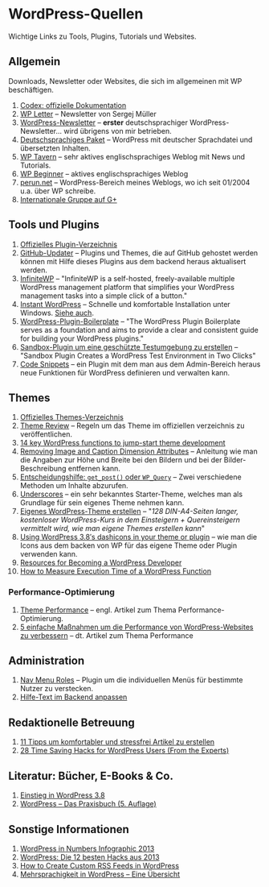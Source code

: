 # WordPress-Quellen

Wichtige Links zu Tools, Plugins, Tutorials und Websites.

## Allgemein

Downloads, Newsletter oder Websites, die sich im allgemeinen mit WP beschäftigen.

1. [Codex: offizielle Dokumentation](http://codex.wordpress.org)
2. [WP Letter](http://wpletter.de) – Newsletter von Sergej Müller
3. [WordPress-Newsletter](http://www.wordpress-newsletter.perun.net) – **erster** deutschsprachiger WordPress-Newsletter... wird übrigens von mir betrieben.
4. [Deutschsprachiges Paket](http://wpde.org/download/) – WordPress mit deutscher Sprachdatei und übersetzten Inhalten.
5. [WP Tavern](http://wptavern.com) – sehr aktives englischsprachiges Weblog mit News und Tutorials.
6. [WP Beginner](http://www.wpbeginner.com/blog/) – aktives englischsprachiges Weblog
7. [perun.net](http://www.perun.net/kategorie/wordpress/) – WordPress-Bereich meines Weblogs, wo ich seit 01/2004 u.a. über WP schreibe.
8. [Internationale Gruppe auf G+](https://plus.google.com/u/0/communities/101504763068635549461)


## Tools und Plugins

1. [Offizielles Plugin-Verzeichnis](http://wordpress.org/plugins/)
2. [GitHub-Updater](https://github.com/afragen/github-updater) – Plugins und Themes, die auf GitHub gehostet werden können mit Hilfe dieses Plugins aus dem backend heraus aktualisert werden.
3. [InfiniteWP](http://infinitewp.com/) – "InfiniteWP is a self-hosted, freely-available multiple WordPress management platform that simplifies your WordPress management tasks into a simple click of a button."
4. [Instant WordPress](http://www.instantwp.com/) – Schnelle und komfortable Installation unter Windows. [Siehe auch](http://www.perun.net/2012/08/22/instant-wordpress-schnelle-und-komfortable-installation-unter-windows/).
5. [WordPress-Plugin-Boilerplate](https://github.com/tommcfarlin/WordPress-Plugin-Boilerplate) – "The WordPress Plugin Boilerplate serves as a foundation and aims to provide a clear and consistent guide for building your WordPress plugins."
6. [Sandbox-Plugin um eine geschützte Testumgebung zu erstellen](http://wptavern.com/sandbox-plugin-creates-a-wordpress-test-environment-in-two-clicks) – "Sandbox Plugin Creates a WordPress Test Environment in Two Clicks"
7. [Code Snippets](http://www.perun.net/2012/12/05/wordpress-funktionen-aus-dem-admin-bereich-verwalten/) – ein Plugin mit dem man aus dem Admin-Bereich heraus neue Funktionen für WordPress definieren und verwalten kann.


## Themes

1. [Offizielles Themes-Verzeichnis](http://wordpress.org/themes/)
2. [Theme Review](http://codex.wordpress.org/Theme_Review) – Regeln um das Theme im offiziellen verzeichnis zu veröffentlichen.
2. [14 key WordPress functions to jump-start theme development](http://www.webdesignerdepot.com/2013/05/1-key-wordpress-functions-to-jump-start-theme-development/)
3. [Removing Image and Caption Dimension Attributes](http://wordpress.stackexchange.com/questions/32931/removing-image-and-caption-dimension-attributes) – Anleitung wie man die Angaben zur Höhe und Breite bei den Bildern und bei der Bilder-Beschreibung entfernen kann.
4. [Entscheidungshilfe: `get_post()` oder `WP_Query`](http://bueltge.de/entscheidungshilfe-get_post-oder-wp_query/4284/) – Zwei verschiedene Methoden um Inhalte abzurufen.
5. [Underscores](http://underscores.me) – ein sehr bekanntes Starter-Theme, welches man als Grundlage für sein eigenes Theme nehmen kann.
8. [Eigenes WordPress-Theme erstellen](http://www.perun.net/2013/12/19/wordpress-kurs-kostenloser-einstieg-in-die-themes-entwicklung/) – "*128 DIN-A4-Seiten langer, kostenloser WordPress-Kurs in dem Einsteigern + Quereinsteigern vermittelt wird, wie man eigene Themes erstellen kann*"
9. [Using WordPress 3.8′s dashicons in your theme or plugin](http://jameskoster.co.uk/work/using-wordpress-3-8s-dashicons-theme-plugin/) – wie man die Icons aus dem backen von WP für das eigene Theme oder Plugin verwenden kann.
10. [Resources for Becoming a WordPress Developer](http://www.wpkube.com/resources-becoming-wordpress-developer/)
11. [How to Measure Execution Time of a WordPress Function](http://www.wpmayor.com/code/how-to-measure-execution-time-of-a-wordpress-function/)


### Performance-Optimierung

1. [Theme Performance](http://themeshaper.com/2014/02/06/theme-performance/) – engl. Artikel zum Thema Performance-Optimierung.
2. [5 einfache Maßnahmen um die Performance von WordPress-Websites zu verbessern](http://www.perun.net/2012/03/19/5-einfache-massnahmen-um-die-performance-von-wordpress-websites-zu-verbessern/) – dt. Artikel zum Thema Performance

## Administration

1. [Nav Menu Roles](http://wordpress.org/plugins/nav-menu-roles/) – Plugin um die individuellen Menüs für bestimmte Nutzer zu verstecken.
2. [Hilfe-Text im Backend anpassen](http://code.tutsplus.com/tutorials/customizing-the-wordpress-admin-help-text--wp-33281)

## Redaktionelle Betreuung

1. [11 Tipps um komfortabler und stressfrei Artikel zu erstellen](http://www.perun.net/2012/03/30/wordpress-11-tipps-um-komfortabler-und-stressfrei-artikel-zu-erstellen/)
2. [28 Time Saving Hacks for WordPress Users (From the Experts)](https://managewp.com/wordpress-time-saving-hacks)


## Literatur: Bücher, E-Books & Co.

1. [Einstieg in WordPress 3.8](http://www.perun.net/2014/01/31/einstieg-in-wordpress-3-8-als-gedrucktes-buch-und-als-e-book/)
2. [WordPress – Das Praxisbuch (5. Auflage)](http://www.perun.net/2013/10/28/wordpress-das-praxisbuch-nun-auch-fuer-kindle/)


## Sonstige Informationen

1. [WordPress in Numbers Infographic 2013](http://www.mooveagency.com/wordpress-infographic-2013)
2. [WordPress: Die 12 besten Hacks aus 2013](http://t3n.de/news/wordpress-hacks-und-snippets-521944/)
3. [How to Create Custom RSS Feeds in WordPress](http://www.wpbeginner.com/wp-tutorials/how-to-create-custom-rss-feeds-in-wordpress/)
4. [Mehrsprachigkeit in WordPress – Eine Übersicht](http://www.elmastudio.de/wordpress/mehrsprachigkeit-in-wordpress-umsetzen-eine-ubersicht/)

